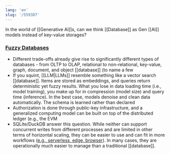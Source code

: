 ```yaml
---
lang: 'en'
slug: '/5593D7'
---
```


In the world of [[Generative AI]]s, can we think [[Database]] as Gen [[AI]] models instead of key-value storages?

### [Fuzzy Databases](https://matt-rickard.ghost.io/fuzzy-databases/)

- Different trade-offs already give rise to significantly different types of databases - from OLTP to OLAP, relational to non-relational, key-value, graph, document, and object [[database]] (to name a few
- If you squint, [[LLM|LLMs]] resemble something like a vector search [[database]]. Items are stored as embeddings, and queries return deterministic yet fuzzy results. What you lose in data loading time (i.e., model training), you make up for in compression (model size) and query time (inference). In the best case, models denoise and clean data automatically. The schema is learned rather than declared
- Authorization is done through public-key infrastructure, and a generalized computing model can be built on top of the distributed ledger (e.g., the EVM
- SQLite/DuckDB answer this question. While neither can support concurrent writes from different processes and are limited in other terms of horizontal scaling, they can be easier to use and can fit in more workflows ([e.g., serverless, edge, browser](https://matt-rickard.com/sqlite-renaissance)). In many cases, they are operationally much easier to manage than a traditional [[database]].
